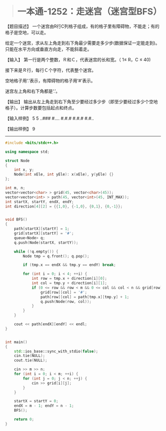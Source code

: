 > # 一本通-1252：走迷宫（迷宫型BFS）

【题目描述】
一个迷宫由R行C列格子组成，有的格子里有障碍物，不能走；有的格子是空地，可以走。

给定一个迷宫，求从左上角走到右下角最少需要走多少步(数据保证一定能走到)。只能在水平方向或垂直方向走，不能斜着走。

【输入】
第一行是两个整数，Ｒ和Ｃ，代表迷宫的长和宽。（ 1≤ R，C ≤ 40)

接下来是Ｒ行，每行Ｃ个字符，代表整个迷宫。

空地格子用‘.’表示，有障碍物的格子用‘#’表示。

迷宫左上角和右下角都是‘.’。

【输出】
输出从左上角走到右下角至少要经过多少步（即至少要经过多少个空地格子）。计算步数要包括起点和终点。

【输入样例】
5 5
..###
#....
#.#.#
#.#.#
#.#..

【输出样例】
9

-----

```c++
#include <bits/stdc++.h>

using namespace std;

struct Node
{
	int x, y;
	Node(int xEle, int yEle): x(xEle), y(yEle) {}
};

int m, n;
vector<vector<char> > grid(45, vector<char>(45));
vector<vector<int> > path(45, vector<int>(45, INT_MAX));
int startX, startY, endX, endY;
int direction[4][2] = {{1,0}, {-1,0}, {0,1}, {0,-1}};


void BFS()
{
	path[startX][startY] = 1;
	grid[startX][startY] = '#';
	queue<Node> q;
	q.push(Node(startX, startY));

	while (!q.empty()) {
		Node tmp = q.front(); q.pop();

		if (tmp.x == endX && tmp.y == endY) break;

		for (int i = 0; i < 4; ++i) {
			int row = tmp.x + direction[i][0];
			int col = tmp.y + direction[i][1];
			if (0 <= row && row < m && 0 <= col && col < n && grid[row][col] == '.') {
				grid[row][col] = '#';
				path[row][col] = path[tmp.x][tmp.y] + 1;
				q.push(Node(row, col));
			}
		}
	}

	cout << path[endX][endY] << endl;
}


int main()
{
	std::ios_base::sync_with_stdio(false);
	cin.tie(NULL);
	cout.tie(NULL);

	cin >> m >> n;
	for (int i = 0; i < m; ++i) {
		for (int j = 0; j < n; ++j) {
			cin >> grid[i][j];
		}
	}

	startX = startY = 0;
	endX = m - 1; endY = n - 1;
	BFS();

	return 0;
}
```

